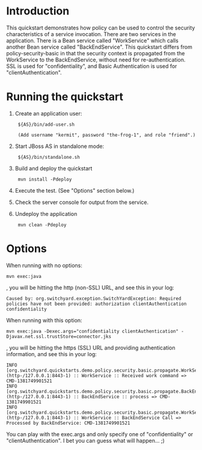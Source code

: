 Introduction
============
This quickstart demonstrates how policy can be used to control the security characteristics of a
service invocation.  There are two services in the application. There is a Bean service called
"WorkService" which calls another Bean service called "BackEndService".  This quickstart differs
from policy-security-basic in that the security context is propagated from the WorkService to the
BackEndService, without need for re-authentication.
SSL is used for "confidentiality", and Basic Authentication is used for "clientAuthentication".


Running the quickstart
======================

1. Create an application user:

        ${AS}/bin/add-user.sh

        (Add username "kermit", password "the-frog-1", and role "friend".)

2. Start JBoss AS in standalone mode:

        ${AS}/bin/standalone.sh

3. Build and deploy the quickstart

        mvn install -Pdeploy

4. Execute the test. (See "Options" section below.)

5. Check the server console for output from the service.

6. Undeploy the application

        mvn clean -Pdeploy


Options
=======

When running with no options:

    mvn exec:java

, you will be hitting the http (non-SSL) URL, and see this in your log:

    Caused by: org.switchyard.exception.SwitchYardException: Required policies have not been provided: authorization clientAuthentication confidentiality

When running with this option:

    mvn exec:java -Dexec.args="confidentiality clientAuthentication" -Djavax.net.ssl.trustStore=connector.jks

, you will be hitting the https (SSL) URL and providing authentication information, and see this in your log:

    INFO  [org.switchyard.quickstarts.demo.policy.security.basic.propagate.WorkServiceBean] (http-/127.0.0.1:8443-1) :: WorkService :: Received work command => CMD-1381749901521
    INFO  [org.switchyard.quickstarts.demo.policy.security.basic.propagate.BackEndServiceBean] (http-/127.0.0.1:8443-1) :: BackEndService :: process => CMD-1381749901521
    INFO  [org.switchyard.quickstarts.demo.policy.security.basic.propagate.WorkServiceBean] (http-/127.0.0.1:8443-1) :: WorkService :: BackEndService Call => Processed by BackEndService: CMD-1381749901521

You can play with the exec.args and only specify one of "confidentiality" or "clientAuthentication". I bet you can guess what will happen... ;)
